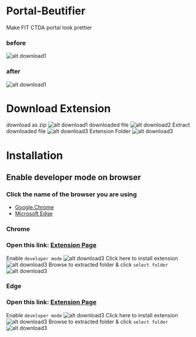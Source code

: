 # Portal-Beutifier
Make FIT CTDA portal look prettier
### before
![alt download1](./readme/demo-before.png)

### after
![alt download1](./readme/demo.png)
# Download Extension
download as zip
![alt download1](./readme/download-1.png)
downloaded file
![alt download2](./readme/download-2.png)
Extract downloaded file
![alt download3](./readme/download-3.png)
Extension Folder
![alt download3](./readme/download-4.png)

# Installation
## Enable developer mode on browser
### Click the name of the browser you are using
- [Google Chrome](#-Chrome)
- [Microsoft Edge](#-Edge)

### Chrome
### Open this link: [Extension Page](chrome://extensions/)
Enable `developer mode`
![alt download3](./readme/chrome-dev.png)
Click here to install extension
![alt download3](./readme/chrome-install-0.png)
Browse to extracted folder & click `select folder`
![alt download3](./readme/chrome-install.png)
### Edge
### Open this link: [Extension Page](edge://extensions/)
Enable `developer mode`
![alt download3](./readme/edge-dev.png)
Click here to install extension
![alt download3](./readme/edge-install.png)
Browse to extracted folder & click `select folder`
![alt download3](./readme/chrome-install.png)

